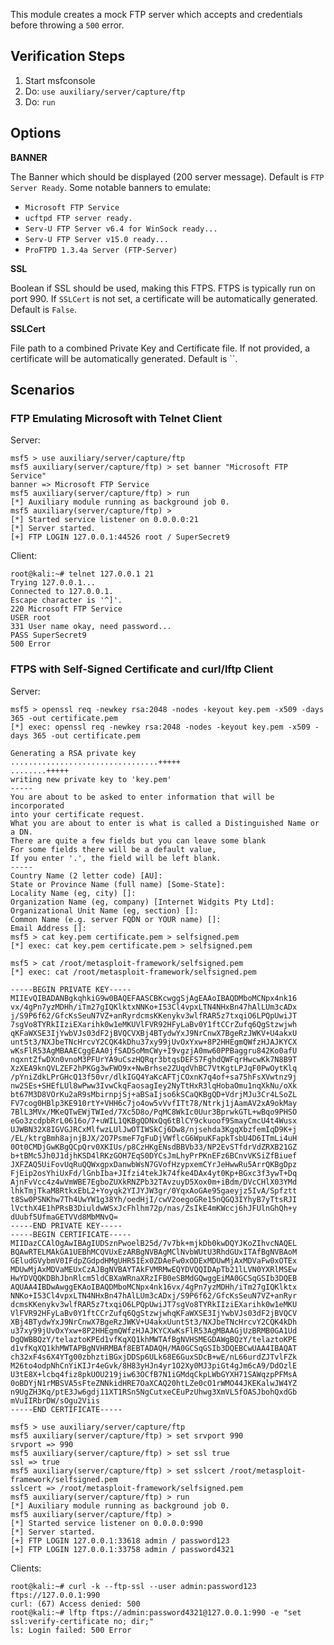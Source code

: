 This module creates a mock FTP server which accepts and credentials before throwing a `500` error.

## Verification Steps

  1. Start msfconsole
  2. Do: ```use auxiliary/server/capture/ftp```
  3. Do: ```run```

## Options

  **BANNER**

  The Banner which should be displayed (200 server message).  Default is `FTP Server Ready`.
  Some notable banners to emulate:
  * `Microsoft FTP Service`
  * `ucftpd FTP server ready.`
  * `Serv-U FTP Server v6.4 for WinSock ready...`
  * `Serv-U FTP Server v15.0 ready...`
  * `ProFTPD 1.3.4a Server (FTP-Server)`

  **SSL**

  Boolean if SSL should be used, making this FTPS.  FTPS is typically run on port 990.  If `SSLCert` is not set, a certificate
  will be automatically generated.  Default is `False`.

  **SSLCert**

  File path to a combined Private Key and Certificate file.  If not provided, a certificate will be automatically
  generated.  Default is ``.

## Scenarios

### FTP Emulating Microsoft with Telnet Client

Server:

```
msf5 > use auxiliary/server/capture/ftp
msf5 auxiliary(server/capture/ftp) > set banner "Microsoft FTP Service"
banner => Microsoft FTP Service
msf5 auxiliary(server/capture/ftp) > run
[*] Auxiliary module running as background job 0.
msf5 auxiliary(server/capture/ftp) > 
[*] Started service listener on 0.0.0.0:21 
[*] Server started.
[+] FTP LOGIN 127.0.0.1:44526 root / SuperSecret9
```

Client:

```
root@kali:~# telnet 127.0.0.1 21
Trying 127.0.0.1...
Connected to 127.0.0.1.
Escape character is '^]'.
220 Microsoft FTP Service
USER root
331 User name okay, need password...
PASS SuperSecret9  
500 Error
```

### FTPS with Self-Signed Certificate and curl/lftp Client

Server:

```
msf5 > openssl req -newkey rsa:2048 -nodes -keyout key.pem -x509 -days 365 -out certificate.pem
[*] exec: openssl req -newkey rsa:2048 -nodes -keyout key.pem -x509 -days 365 -out certificate.pem

Generating a RSA private key
.................................+++++
........+++++
writing new private key to 'key.pem'
-----
You are about to be asked to enter information that will be incorporated
into your certificate request.
What you are about to enter is what is called a Distinguished Name or a DN.
There are quite a few fields but you can leave some blank
For some fields there will be a default value,
If you enter '.', the field will be left blank.
-----
Country Name (2 letter code) [AU]:
State or Province Name (full name) [Some-State]:
Locality Name (eg, city) []:
Organization Name (eg, company) [Internet Widgits Pty Ltd]:
Organizational Unit Name (eg, section) []:
Common Name (e.g. server FQDN or YOUR name) []:
Email Address []:
msf5 > cat key.pem certificate.pem > selfsigned.pem
[*] exec: cat key.pem certificate.pem > selfsigned.pem

msf5 > cat /root/metasploit-framework/selfsigned.pem
[*] exec: cat /root/metasploit-framework/selfsigned.pem

-----BEGIN PRIVATE KEY-----
MIIEvQIBADANBgkqhkiG9w0BAQEFAASCBKcwggSjAgEAAoIBAQDMboMCNpx4nk16
vx/4gPn7yzMDHh/iTm27gIQKlktxNNKo+I53Cl4vpxLTN4NHxBn47hAlLUm3cADx
j/S9P6f62/GfcKsSeuN7VZ+anRyrdcmsKKenykv3wlfRAR5z7txqiO6LPQpUwiJT
7sgVo8TYRkIIziEXarihk0w1eMKUVlFVR92HFyLaBv0Y1ftCCrZufq6QgStzwjwh
qKFaWXSE3IjYwbVJs03dF2jBVQCVXBj4BTydwYxJ9NrCnwX7BgeRzJWKV+U4akxU
unt5t3/NXJbeTNcHrcvY2CQK4kDhu37xy99jUvOxYxw+8P2HHEgmQWfzHJAJKYCX
wKsFlR53AgMBAAECggEAA0jfSADSoMmCWy+I9vgzjA0mw60PPBaggru842Ko0afU
nqxntZfwDXn0vnoM3PFUrYA9uCszHQRqr3btqsDEFS7FghdQWFqrHwcwKk7N8B9T
XzXEA9knQVLZEF2hPKGg3wFWO9x+NwBrhse2ZUqdVhBC7VtKgtLPJqF0PwOytKlq
/pYniZdkLPrGHcQ13f50vr/dlkIGQ4YaKcAFTjCOxnK7q4of+sa75hFsXVwtnz9j
nw2SEs+SHEfLUl8wPww3IvwCkqFaosagIey2NyTtHxR3lqHobaOmu1nqXkNu/oXk
bt67M3D8VOrKu2aR9sMbirnpjSj+aBSaIjso6kSCaQKBgQD+VdrjMJu3Cr4LSoZL
FV7cog0HBlp3KE910rtY+VHH6c7jo4ow5vVvfITt78/Ntrkj1jAamAV2xA9okMay
7BlL3MVx/MKeQTwEWjTWIed/7Xc5D8o/PqMC8WkIc0Uur3BprwkGTL+wBqo9PHSO
eGo3zcdpbRrL0616o/7+uWIL1QKBgQDNxQq6tBlCY9ckuoof9SmayCmcU4t4Wusx
UJWBN32X8IGVGJRCxMlfwzLUlJwOTIWSkCj6Dw8/njsehda3KgqXbzfemIqD9K+j
/EL/ktrgBmh8ajnjBJX/2O7PsmeF7gFuDjVWflcG6WpuKFapkTsbU4D6ITmLi4uH
0Ot0CMDjGwKBgQCpQrv0XKIUs/p8CzHKgENsdBBVb33/NP2EvSTfdrVdZRXB21GZ
b+tBMc5Jh0J1djhKSD4lRKzGOH7EqS0DYCsJmLhyPrPKnEFz6BCnvVKSiZfBiuef
JXFZAQ5UiFovUqRuQQWxgpxDanwbWsN7GVofHzypxemCYrJeHwwRu5ArrQKBgDpz
FjEip2osYhiUxFd/lGnbIba+JIfzi4tekJk74fke4DAx4yt0Kp+BGxc3f3ywT+Dq
AjnFvVcc4z4wVmWBE7EgboZUXkRNZPb32TAvzuyD5Xox0m+iBdm/DVcCHlX03YMd
lhkTmjTkaM8RtkxEbL2+Yoyqk2YIJYJW3gr/0YqxAoGAe95gaeyjz5IvA/Spfztt
t8Sw0PSNKhw7Th4UwYW1g38Yh/oedHjI/cwV2oegoGRe15nQGQ3IYhyB7yTtsRJI
lVcthX4E1hPRsB3DiuldwWSxJcFhlhm72p/nas/ZsIkE4mKWccj6hJFUlnGhQh+y
dUubf5UfmaGETVVd8MbMNvQ=
-----END PRIVATE KEY-----
-----BEGIN CERTIFICATE-----
MIIDazCCAlOgAwIBAgIUDSznPwoelB25d/7v7bk+mjkDb0kwDQYJKoZIhvcNAQEL
BQAwRTELMAkGA1UEBhMCQVUxEzARBgNVBAgMClNvbWUtU3RhdGUxITAfBgNVBAoM
GEludGVybmV0IFdpZGdpdHMgUHR5IEx0ZDAeFw0xODExMDUwMjAxMDVaFw0xOTEx
MDUwMjAxMDVaMEUxCzAJBgNVBAYTAkFVMRMwEQYDVQQIDApTb21lLVN0YXRlMSEw
HwYDVQQKDBhJbnRlcm5ldCBXaWRnaXRzIFB0eSBMdGQwggEiMA0GCSqGSIb3DQEB
AQUAA4IBDwAwggEKAoIBAQDMboMCNpx4nk16vx/4gPn7yzMDHh/iTm27gIQKlktx
NNKo+I53Cl4vpxLTN4NHxBn47hAlLUm3cADxj/S9P6f62/GfcKsSeuN7VZ+anRyr
dcmsKKenykv3wlfRAR5z7txqiO6LPQpUwiJT7sgVo8TYRkIIziEXarihk0w1eMKU
VlFVR92HFyLaBv0Y1ftCCrZufq6QgStzwjwhqKFaWXSE3IjYwbVJs03dF2jBVQCV
XBj4BTydwYxJ9NrCnwX7BgeRzJWKV+U4akxUunt5t3/NXJbeTNcHrcvY2CQK4kDh
u37xy99jUvOxYxw+8P2HHEgmQWfzHJAJKYCXwKsFlR53AgMBAAGjUzBRMB0GA1Ud
DgQWBBQzY/telaztoKPEd1vfKqXQ1khMWTAfBgNVHSMEGDAWgBQzY/telaztoKPE
d1vfKqXQ1khMWTAPBgNVHRMBAf8EBTADAQH/MA0GCSqGSIb3DQEBCwUAA4IBAQAT
ch32xF4s6X4YTg00zbhztiBGxjDDSp6ULk68E6GuxSDcB+wE/nL66urdZJTvlFZk
M26to4odpNhCnYiKIJr4eGvk/8H83yHJn4yr1O2Xy0MJ3piGt4gJm6cA9/DdOzlE
U3tE8X+lcbq4fiz8pkUOU219jiw63OCfB7N1iGMdqCkpLWbGYXH71SAWqzpPFMsA
0oBDYjN1rMBSVA5sFteZNNkidHRE7OaXCAQ20htLZe0cO1rWMO44JKEKalwJW4YZ
n9UgZH3Kq/ptE3Jw6gdj11XT1RSn5NgCutxeCEuPzUhwg3XmVL5fOASJbohQxdGb
mVuIIRbrDW/sOgu2Viis
-----END CERTIFICATE-----

msf5 > use auxiliary/server/capture/ftp
msf5 auxiliary(server/capture/ftp) > set srvport 990
srvport => 990
msf5 auxiliary(server/capture/ftp) > set ssl true
ssl => true
msf5 auxiliary(server/capture/ftp) > set sslcert /root/metasploit-framework/selfsigned.pem
sslcert => /root/metasploit-framework/selfsigned.pem
msf5 auxiliary(server/capture/ftp) > run
[*] Auxiliary module running as background job 0.
msf5 auxiliary(server/capture/ftp) > 
[*] Started service listener on 0.0.0.0:990 
[*] Server started.
[+] FTP LOGIN 127.0.0.1:33618 admin / password123
[+] FTP LOGIN 127.0.0.1:33758 admin / password4321
```

Clients:

```
root@kali:~# curl -k --ftp-ssl --user admin:password123 ftps://127.0.0.1:990
curl: (67) Access denied: 500
root@kali:~# lftp ftps://admin:password4321@127.0.0.1:990 -e "set ssl:verify-certificate no; dir;"
ls: Login failed: 500 Error
```
